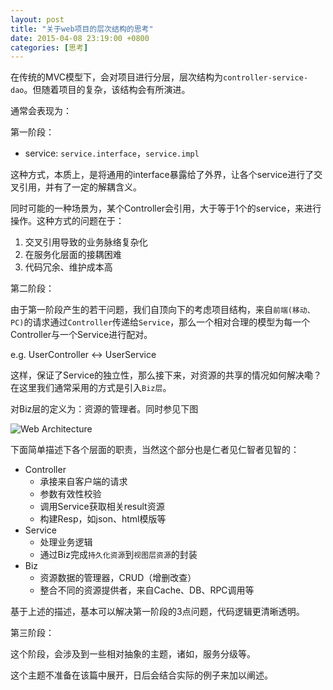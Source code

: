 ```yaml
---
layout: post
title: "关于web项目的层次结构的思考"
date: 2015-04-08 23:19:00 +0800
categories: [思考]
---
```


在传统的MVC模型下，会对项目进行分层，层次结构为`controller-service-dao`。但随着项目的复杂，该结构会有所演进。

通常会表现为：

第一阶段：

* service: `service.interface`，`service.impl`

这种方式，本质上，是将通用的interface暴露给了外界，让各个service进行了交叉引用，并有了一定的解耦含义。

同时可能的一种场景为，某个Controller会引用，大于等于1个的service，来进行操作。这种方式的问题在于：

1. 交叉引用导致的业务脉络复杂化
2. 在服务化层面的接耦困难
3. 代码冗余、维护成本高

第二阶段：

由于第一阶段产生的若干问题，我们自顶向下的考虑项目结构，来自`前端(移动、PC)`的请求通过`Controller`传递给`Service`，那么一个相对合理的模型为每一个Controller与一个Service进行配对。

e.g. UserController <-> UserService

这样，保证了Service的独立性，那么接下来，对资源的共享的情况如何解决嘞？在这里我们通常采用的方式是引入`Biz层`。

对Biz层的定义为：资源的管理者。同时参见下图

![Web Architecture](http://he-blog.oss-cn-beijing.aliyuncs.com/Web-Project-Structure.bmp)

下面简单描述下各个层面的职责，当然这个部分也是仁者见仁智者见智的：

* Controller
    * 承接来自客户端的请求
    * 参数有效性校验
    * 调用Service获取相关result资源
    * 构建Resp，如json、html模版等
* Service
    * 处理业务逻辑
    * 通过Biz完成`持久化资源`到`视图层资源`的封装
* Biz
    * 资源数据的管理器，CRUD（增删改查）
    * 整合不同的资源提供者，来自Cache、DB、RPC调用等

基于上述的描述，基本可以解决第一阶段的3点问题，代码逻辑更清晰透明。

第三阶段：

这个阶段，会涉及到一些相对抽象的主题，诸如，服务分级等。

这个主题不准备在该篇中展开，日后会结合实际的例子来加以阐述。


